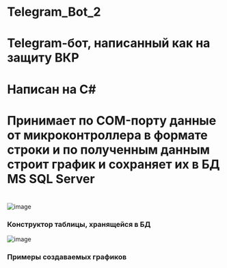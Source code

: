 # Telegram_Bot_2
# Telegram-бот, написанный как на защиту ВКР
# Написан на C#
# Принимает по COM-порту данные от микроконтроллера в формате строки и по полученным данным строит график и сохраняет их в БД MS SQL Server
#
![image](https://github.com/Hy5ton/Telegram_Bot_2/assets/136145099/55dd1929-2639-48f8-b480-1511ba7458f1)
### Конструктор таблицы, хранящейся в БД
![image](https://github.com/Hy5ton/Telegram_Bot_2/assets/136145099/0bd491f8-96ea-47d0-9531-ea65b95d4f8b)
### Примеры создаваемых графиков
